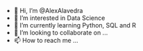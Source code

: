 - 👋 Hi, I’m @AlexAlavedra
- 👀 I’m interested in Data Science
- 🌱 I’m currently learning Python, SQL and R
- 💞️ I’m looking to collaborate on ...
- 📫 How to reach me ...

<!---
AlexAlavedra/AlexAlavedra is a ✨ special ✨ repository because its `README.md` (this file) appears on your GitHub profile.
You can click the Preview link to take a look at your changes.
--->
